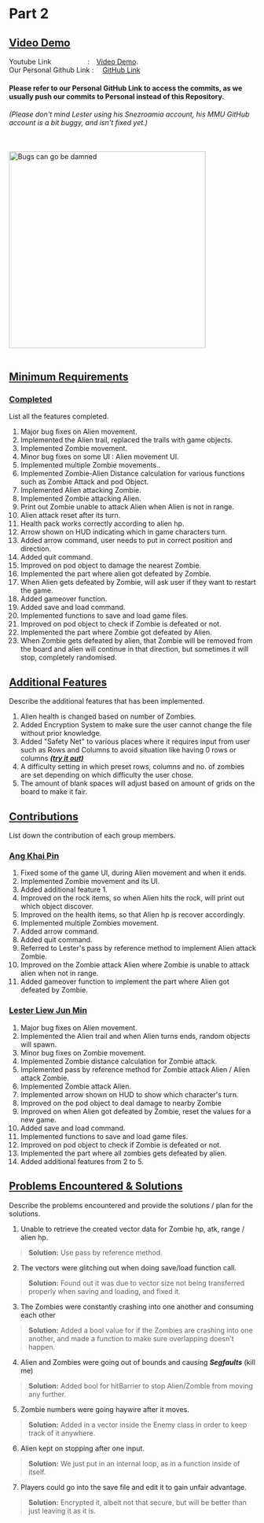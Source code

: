 # **Part 2**

## <u>**Video Demo**</u>

Youtube Link      : [Video Demo](https://youtu.be/dISNkdj1vAA). <br/>
Our Personal Github Link :  [GitHub Link](https://github.com/V3ness/PF2223-Assignment)<br/>
#### **Please refer to our Personal GitHub Link to access the commits, as we usually push our commits to Personal instead of this Repository.**
###### (Please don't mind Lester using his Snezroamia account, his MMU GitHub account is a bit buggy, and isn't fixed yet.)

<br/>
<img src="https://www.linkpicture.com/q/maxresdefault_6.png" type="image" alt="Bugs can go be damned" width="400">
<br/><br/>

## <u>**Minimum Requirements**</u>

### <u>Completed</u>

List all the features completed.

1. Major bug fixes on Alien movement.
2. Implemented the Alien trail, replaced the trails with game objects.
3. Implemented Zombie movement.
4. Minor bug fixes on some UI : Alien movement UI.
5. Implemented multiple Zombie movements..
6. Implemented Zombie-Alien Distance calculation for various functions such as Zombie Attack and pod Object.
7. Implemented Alien attacking Zombie.
8. Implemented Zombie attacking Alien.
9. Print out Zombie unable to attack Alien when Alien is not in range.
10. Alien attack reset after its turn.
11. Health pack works correctly according to alien hp.
12. Arrow shown on HUD indicating which in game characters turn.
13. Added arrow command, user needs to put in correct position and direction.
14. Added quit command.
15. Improved on pod object to damage the nearest Zombie.
16. Implemented the part where alien got defeated by Zombie.
17. When Alien gets defeated by Zombie, will ask user if they want to restart the game.
18. Added gameover function.
19. Added save and load command.
20. Implemented functions to save and load game files.
21. Improved on pod object to check if Zombie is defeated or not.
22. Implemented the part where Zombie got defeated by Alien.
23. When Zombie gets defeated by alien, that Zombie will be removed from the board and alien will continue in that direction, but sometimes it will stop, completely randomised. 

## <u>**Additional Features**</u>

Describe the additional features that has been implemented.

1. Alien health is changed based on number of Zombies.
2. Added Encryption System to make sure the user cannot change the file without prior knowledge.
3. Added "Safety Net" to various places where it requires input from user such as Rows and Columns to avoid situation like having 0 rows or columns ***<u>(try it out)</u>***
4. A difficulty setting in which preset rows, columns and no. of zombies are set depending on which difficulty the user chose.
5. The amount of blank spaces will adjust based on amount of grids on the board to make it fair.

## <u>**Contributions**</u>

List down the contribution of each group members.

### <u>Ang Khai Pin</u>

1. Fixed some of the game UI, during Alien movement and when it ends.
2. Implemented Zombie movement and its UI.
3. Added additional feature 1.
4. Improved on the rock items, so when Alien hits the rock, will print out which object discover.
5. Improved on the health items, so that Alien hp is recover accordingly.
6. Implemented multiple Zombies movement.
7. Added arrow command.
8. Added quit command.
9. Referred to Lester's pass by reference method to implement Alien attack Zombie.
10. Improved on the Zombie attack Alien where Zombie is unable to attack alien when not in range.
11. Added gameover function to implement the part where Alien got defeated by Zombie.

### <u>Lester Liew Jun Min</u>

1. Major bug fixes on Alien movement.
2. Implemented the Alien trail and when Alien turns ends, random objects will spawn.
3. Minor bug fixes on Zombie movement.
4. Implemented Zombie distance calculation for Zombie attack.
5. Implemented pass by reference method for Zombie attack Alien / Alien attack Zombie.
6. Implemented Zombie attack Alien.
7. Implemented arrow shown on HUD to show which character's turn.
8. Improved on the pod object to deal damage to nearby Zombie
9. Improved on when Alien got defeated by Zombie, reset the values for a new game.
10. Added save and load command.
11. Implemented functions to save and load game files.
12. Improved on pod object to check if Zombie is defeated or not.
13. Implemented the part where all zombies gets defeated by alien.
14. Added additional features from 2 to 5.

## <u>**Problems Encountered & Solutions**</u>

Describe the problems encountered and provide the solutions / plan for the solutions.

1. Unable to retrieve the created vector data for Zombie hp, atk, range / alien hp. <br/>
><b>Solution:</b> Use pass by reference method.
2. The vectors were glitching out when doing save/load function call.
><b>Solution:</b> Found out it was due to vector size not being transferred properly when saving and loading, and fixed it.
3. The Zombies were constantly crashing into one another and consuming each other
><b>Solution:</b> Added a bool value for if the Zombies are crashing into one another, and made a function to make sure overlapping doesn't happen.
4. Alien and Zombies were going out of bounds and causing ***Segfaults*** (kill me)
><b>Solution:</b> Added bool for hitBarrier to stop Alien/Zombie from moving any further.
5. Zombie numbers were going haywire after it moves.
><b>Solution:</b> Added in a vector inside the Enemy class in order to keep track of it anywhere.
6. Alien kept on stopping after one input.
><b>Solution:</b> We just put in an internal loop, as in a function inside of itself.
7. Players could go into the save file and edit it to gain unfair advantage.
><b>Solution:</b> Encrypted it, albeit not that secure, but will be better than just leaving it as it is.



